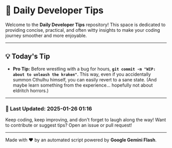 
# 🌟 Daily Developer Tips

Welcome to the **Daily Developer Tips** repository! This space is dedicated to providing concise, practical, and often witty insights to make your coding journey smoother and more enjoyable.

---

## 💡 Today's Tip

- **Pro Tip:**  Before wrestling with a bug for hours,  **`git commit -m "WIP: about to unleash the kraken"`**.  This way, even if you accidentally summon Cthulhu himself, you can easily revert to a sane state. (And maybe learn something from the experience... hopefully not about eldritch horrors.)

---

### 📅 Last Updated: 2025-01-26 01:16

Keep coding, keep improving, and don't forget to laugh along the way! Want to contribute or suggest tips? Open an issue or pull request!

---

Made with ❤️ by an automated script powered by **Google Gemini Flash**.
